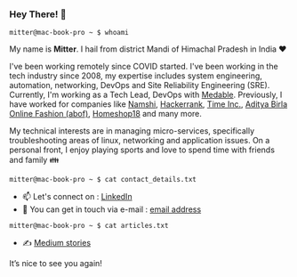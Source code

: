 ### Hey There! 👋


```mitter@mac-book-pro ~ $ whoami```

My name is **Mitter**. I hail from district Mandi of Himachal Pradesh in India :heart:

I've been working remotely since COVID started. I've been working in the tech industry since 2008, my expertise includes system engineering, automation, networking, DevOps and Site Reliability Engineering (SRE). Currently, I'm working as a Tech Lead, DevOps with [Medable](http://medable.com/). Previously, I have worked for companies like [Namshi](https://www.namshi.com), [Hackerrank](https://www.hackerrank.com/), [Time Inc.](http://www.timeinc.com/), [Aditya Birla Online Fashion (abof)](https://www.abof.com/), [Homeshop18](http://www.homeshop18.com/) and many more.

My technical interests are in managing micro-services, specifically troubleshooting areas of linux, networking and application issues.
On a personal front, I enjoy playing sports and love to spend time with friends and family :family:

```mitter@mac-book-pro ~ $ cat contact_details.txt```

- 📫 Let's connect on : [LinkedIn](https://www.linkedin.com/in/mitter1989/)
- :e-mail: You can get in touch via e-mail : [email address](mailto:mitter1989@gmail.com)

```mitter@mac-book-pro ~ $ cat articles.txt```
- :writing_hand: [Medium stories](https://medium.com/@mitter1989) 


It’s nice to see you again!

